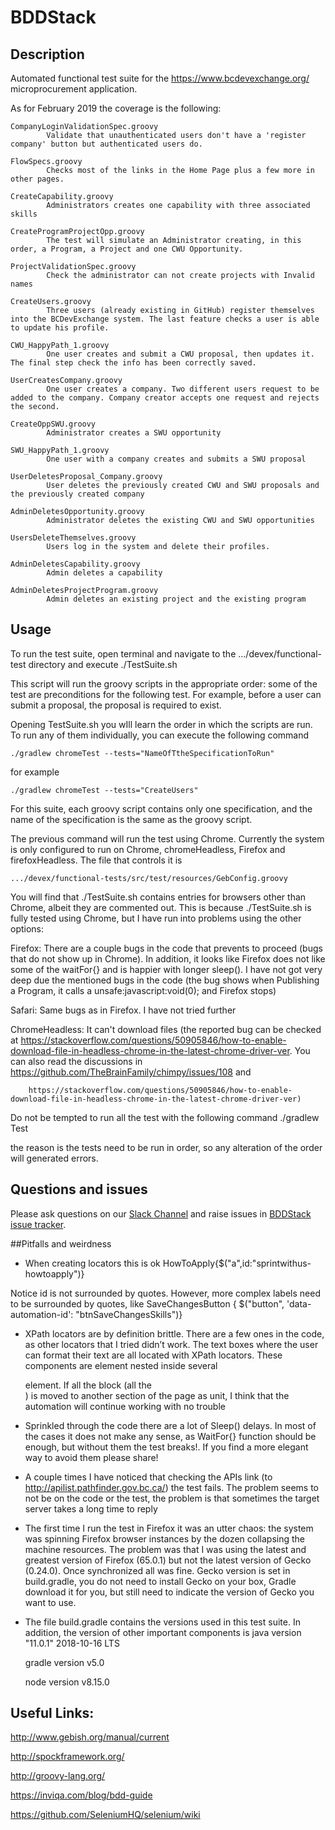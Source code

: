 # BDDStack

## Description

Automated functional test suite for the https://www.bcdevexchange.org/ microprocurement application. 

As for February 2019 the coverage is the following:
	
	CompanyLoginValidationSpec.groovy
			Validate that unauthenticated users don't have a 'register company' button but authenticated users do.

	FlowSpecs.groovy
			Checks most of the links in the Home Page plus a few more in other pages.

	CreateCapability.groovy
			Administrators creates one capability with three associated skills

	CreateProgramProjectOpp.groovy
			The test will simulate an Administrator creating, in this order, a Program, a Project and one CWU Opportunity.

	ProjectValidationSpec.groovy
			Check the administrator can not create projects with Invalid names
	
	CreateUsers.groovy
			Three users (already existing in GitHub) register themselves into the BCDevExchange system. The last feature checks a user is able to update his profile.

	CWU_HappyPath_1.groovy
			One user creates and submit a CWU proposal, then updates it. The final step check the info has been correctly saved.	

	UserCreatesCompany.groovy
			One user creates a company. Two different users request to be added to the company. Company creator accepts one request and rejects the second.

	CreateOppSWU.groovy
			Administrator creates a SWU opportunity

	SWU_HappyPath_1.groovy
			One user with a company creates and submits a SWU proposal

	UserDeletesProposal_Company.groovy
			User deletes the previously created CWU and SWU proposals and the previously created company
	
	AdminDeletesOpportunity.groovy
			Administrator deletes the existing CWU and SWU opportunities
	
	UsersDeleteThemselves.groovy
			Users log in the system and delete their profiles.

	AdminDeletesCapability.groovy
			Admin deletes a capability
	
	AdminDeletesProjectProgram.groovy
			Admin deletes an existing project and the existing program



## Usage
To run the test suite, open terminal and navigate to the .../devex/functional-test directory and execute
	./TestSuite.sh

This script will run the groovy scripts in the appropriate order: some of the test are preconditions for the following test. For example, before a user can submit a proposal, the proposal is required to exist.

Opening TestSuite.sh you wIll learn the order in which the scripts are run. To run any of them individually, you can execute the following command

	./gradlew chromeTest --tests="NameOfTtheSpecificationToRun"

for example

	./gradlew chromeTest --tests="CreateUsers"

For this suite, each groovy script contains only one specification, and the name of the specification is the same as the groovy script.

The previous command will run the test using Chrome. Currently the system is only configured to run on Chrome, chromeHeadless, Firefox and firefoxHeadless. The file that controls it is

	⁨.../devex⁩/functional-tests⁩/src⁩/test⁩/resources/GebConfig.groovy

You will find that ./TestSuite.sh contains entries for browsers other than Chrome, albeit they are commented out. This is because ./TestSuite.sh is fully tested using Chrome, but I have run into problems using the other options:


Firefox: There are a couple bugs in the code that prevents to proceed (bugs that do not show up in Chrome).
		In addition, it looks like Firefox does not like some of the waitFor{} and is happier with longer sleep(). I have not got very deep due the mentioned bugs in the code
		(the bug shows when Publishing a Program, it calls a unsafe:javascript:void(0); and Firefox stops)

Safari: Same bugs as in Firefox. I have not tried further

ChromeHeadless: It can't download files (the reported bug can be checked at 
		https://stackoverflow.com/questions/50905846/how-to-enable-download-file-in-headless-chrome-in-the-latest-chrome-driver-ver. You can also read the discussions  in https://github.com/TheBrainFamily/chimpy/issues/108 and 
		
		https://stackoverflow.com/questions/50905846/how-to-enable-download-file-in-headless-chrome-in-the-latest-chrome-driver-ver)



Do not be tempted to run all the test with the following command
    ./gradlew Test

the reason is the tests need to be run in order, so any alteration of the order will generated errors.


## Questions and issues

Please ask questions on our [Slack Channel][slack_channel] and raise issues in [BDDStack issue tracker][issue_tracker].


##Pitfalls and weirdness

- When creating locators this is ok
	HowToApply{$("a",id:"sprintwithus-howtoapply")}

Notice id is not surrounded by quotes. However, more complex labels need to be surrounded by quotes, like
	SaveChangesButton { $("button", 'data-automation-id': "btnSaveChangesSkills")}


- XPath locators are by definition brittle. There are a few ones in the code, as other locators that I tried didn’t work. The text boxes where the user can format their text are all located with XPath locators.
These components are <Iframes> element nested inside several <div> element. If all the block (all the <div>) is moved  to another section of the page as unit, I think that the automation will continue working with no trouble


- Sprinkled through the code there are a lot of Sleep() delays. In most of the cases it does not make any sense, as WaitFor{} function should be enough, but without them the test breaks!. If you find a more elegant way to avoid them please share!


- A couple times I have noticed that checking the APIs link (to http://apilist.pathfinder.gov.bc.ca/) the test fails. The problem seems to not be on the code or the test, the problem is that sometimes the target server takes a long time to reply


- The first time I run the test in Firefox it was an utter chaos: the system was spinning Firefox browser instances by the dozen collapsing the machine resources. The problem was that I was using the latest and greatest version of Firefox (65.0.1) but not the latest version of Gecko (0.24.0). Once synchronized all was fine. 
Gecko version is set in build.gradle, you do not need to install Gecko on your box, Gradle download it for you, but still need to indicate the version of Gecko you want to use.


- The file build.gradle contains the versions used in this test suite.
In addition, the version of other important components is
	java version 
		"11.0.1" 2018-10-16 LTS

	gradle version
		v5.0

	node version
		v8.15.0


## Useful Links:

<http://www.gebish.org/manual/current>

<http://spockframework.org/>

<http://groovy-lang.org/>

<https://inviqa.com/blog/bdd-guide>

<https://github.com/SeleniumHQ/selenium/wiki>


[navunit]: https://github.com/bcgov/navUnit
[dockerfile]: https://github.com/BCDevOps/openshift-tools/blob/master/provisioning/jenkins-slaves/bddstack/Dockerfile
[issue_tracker]: https://github.com/rstens/BDDStack/issues
[slack_channel]: https://devopspathfinder.slack.com/messages/C7J72K1MG
